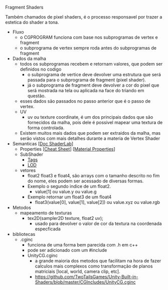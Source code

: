 Fragment Shaders

Também chamados de pixel shaders, é o processo responsavel por trazer a estetica do shader a tona.

- Fluxo
  - o CGPROGRAM funciona com base nos subprogramas de vertex e fragment
  - o subprograma de vertex sempre roda antes do subprogramas de fragment
- Dados da malha
  - todos os subprogramas recebem e retornam valores, que podem ser definidos no codigo
    - o subprograma de vertice deve devolver uma estrutura que será passada para o subprograma de fragment (pixel shader).
    - já o subprograma de fragment deve devolver a cor do pixel que será mostrada na tela ou aplicada na face do triando em questão.
  - esses dados são passados no passo anterior que é o passo de vertex.
  - UV
    - uv ou texture coordinate, é um dos principais dados que são fornecidos da malha, pois dele é possivel mapear uma textura de forma controlada.
  - Existem muitos mais dados que podem ser extraidos da malha, mas serão vistos com mais detalhes durante a materia de Vertex Shader
- Semanticas [[Doc ShaderLab](https://docs.unity3d.com/Manual/SL-Reference.html)]
  - Properties [[Cheat Sheet](https://gist.github.com/Split82/d1651403ffb05e912d9c3786f11d6a44)] [[Material Properties](https://github.com/YuriAICruz/Unity-ShaderLib/blob/master/Shaders/StandardRP/MaterialPropertyDrawer.shader)]
  - SubShader
    - [Tags](https://docs.unity3d.com/Manual/SL-SubShaderTags.html)
    - [LOD](https://docs.unity3d.com/Manual/SL-ShaderLOD.html)
  - vetores
    - float2 float3 e float4, são arrays com o tamanho descrito no fim do nome, eles podem ser acessado de diversas formas.
    - Exemplo o segundo indice de um float2.
      - value[1] ou value.y ou value.g
    - Exemplo retornar um float3 de um float4
      - float3(value[0], value[1], value[2]) ou value.xyz ou value.rgb
- Metodos
  - mapeamento de texturas
    - tex2D(sampler2D texture, float2 uv);
      - usado para devolver o valor de cor da textura na coordenada especficada
- bibliotecas
  - .cginc
    - funciona de uma forma bem parecida com .h em c++
    - pode ser adicionado com um #include
    - UnityCG.cginc
      - a grande maioria dos metodos que facilitam na hora de fazer calculos mais complexos como transformação de planos matriciais [local, world, camera clip, etc].
      - https://github.com/TwoTailsGames/Unity-Built-in-Shaders/blob/master/CGIncludes/UnityCG.cginc
